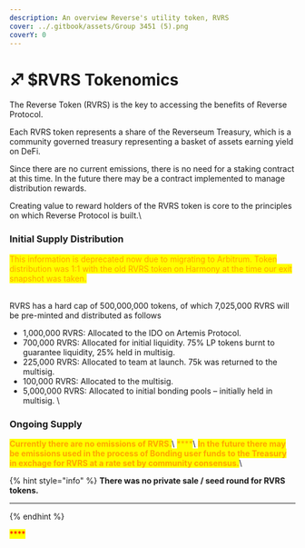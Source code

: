 ```yaml
---
description: An overview Reverse's utility token, RVRS
cover: ../.gitbook/assets/Group 3451 (5).png
coverY: 0
---
```


# ♐ $RVRS Tokenomics

The Reverse Token (RVRS) is the key to accessing the benefits of Reverse Protocol.

Each RVRS token represents a share of the Reverseum Treasury, which is a community governed treasury representing a basket of assets earning yield on DeFi.

Since there are no current emissions, there is no need for a staking contract at this time. In the future there may be a contract implemented to manage distribution rewards.

Creating value to reward holders of the RVRS token is core to the principles on which Reverse Protocol is built.\


### **Initial Supply Distribution**

<mark style="color:orange;">This information is deprecated now due to migrating to Arbitrum. Token distribution was 1:1 with the old RVRS token on Harmony at the time our exit snapshot was taken.</mark>

\
RVRS has a hard cap of 500,000,000 tokens, of which 7,025,000 RVRS will be pre-minted and distributed as follows

* 1,000,000 RVRS: Allocated to the IDO on Artemis Protocol.
* 700,000 RVRS: Allocated for initial liquidity. 75% LP tokens burnt to guarantee liquidity, 25% held in multisig.
* 225,000 RVRS: Allocated to team at launch. 75k was returned to the multisig.
* 100,000 RVRS: Allocated to the multisig.
* &#x20;5,000,000 RVRS: Allocated to initial bonding pools – initially held in multisig. \


### Ongoing Supply&#x20;

<mark style="color:orange;">**Currently there are no emissions of RVRS.**</mark>\ <mark style="color:orange;">****</mark>\ <mark style="color:orange;">**In the future there may be emissions used in the process of Bonding user funds to the Treasury in exchage for RVRS at a rate set by community consensus.**</mark>\


{% hint style="info" %}
**There was no private sale / seed round for RVRS tokens.**

****
{% endhint %}

&#x20;<mark style="color:red;">****</mark>&#x20;

